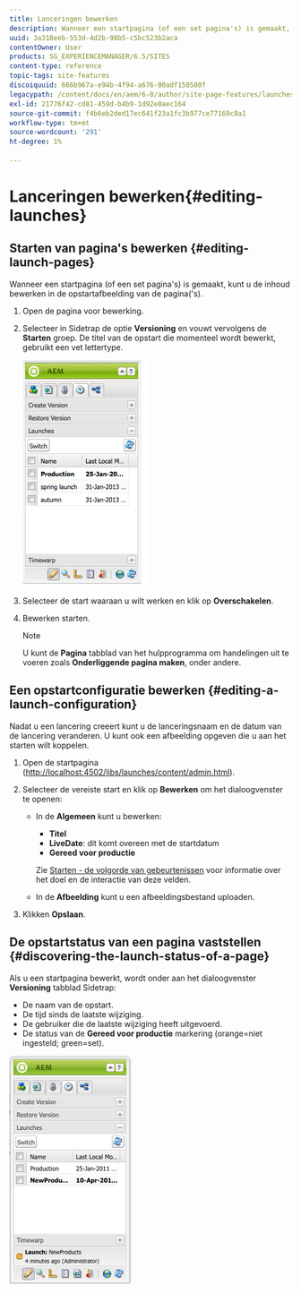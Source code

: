 ```yaml
---
title: Lanceringen bewerken
description: Wanneer een startpagina (of een set pagina's) is gemaakt, kunt u de inhoud bewerken in de opstartafbeelding van de pagina('s).
uuid: 3a310eeb-553d-4d2b-98b5-c5bc523b2aca
contentOwner: User
products: SG_EXPERIENCEMANAGER/6.5/SITES
content-type: reference
topic-tags: site-features
discoiquuid: 666b967a-e94b-4f94-a676-00adf150580f
legacypath: /content/docs/en/aem/6-0/author/site-page-features/launches
exl-id: 21776f42-cd81-459d-b4b9-1d92e0aec164
source-git-commit: f4b6eb2ded17ec641f23a1fc3b977ce77169c8a1
workflow-type: tm+mt
source-wordcount: '291'
ht-degree: 1%

---
```


# Lanceringen bewerken{#editing-launches}

## Starten van pagina&#39;s bewerken {#editing-launch-pages}

Wanneer een startpagina (of een set pagina&#39;s) is gemaakt, kunt u de inhoud bewerken in de opstartafbeelding van de pagina(&#39;s).

1. Open de pagina voor bewerking.
1. Selecteer in Sidetrap de optie **Versioning** en vouwt vervolgens de **Starten** groep. De titel van de opstart die momenteel wordt bewerkt, gebruikt een vet lettertype.

   ![chlimage_1-13](assets/chlimage_1-13.jpeg)

1. Selecteer de start waaraan u wilt werken en klik op **Overschakelen**.
1. Bewerken starten.

   >[!NOTE]
   >
   >U kunt de **Pagina** tabblad van het hulpprogramma om handelingen uit te voeren zoals **Onderliggende pagina maken**, onder andere.

## Een opstartconfiguratie bewerken {#editing-a-launch-configuration}

Nadat u een lancering creeert kunt u de lanceringsnaam en de datum van de lancering veranderen. U kunt ook een afbeelding opgeven die u aan het starten wilt koppelen.

1. Open de startpagina ([http://localhost:4502/libs/launches/content/admin.html](http://localhost:4502/libs/launches/content/admin.html)).

1. Selecteer de vereiste start en klik op **Bewerken** om het dialoogvenster te openen:

   * In de **Algemeen** kunt u bewerken:

      * **Titel**
      * **LiveDate**: dit komt overeen met de startdatum
      * **Gereed voor productie**

      Zie [Starten - de volgorde van gebeurtenissen](/help/sites-authoring/launches.md#launches-the-order-of-events) voor informatie over het doel en de interactie van deze velden.

   * In de **Afbeelding** kunt u een afbeeldingsbestand uploaden.


1. Klikken **Opslaan**.

## De opstartstatus van een pagina vaststellen {#discovering-the-launch-status-of-a-page}

Als u een startpagina bewerkt, wordt onder aan het dialoogvenster **Versioning** tabblad Sidetrap:

* De naam van de opstart.
* De tijd sinds de laatste wijziging.
* De gebruiker die de laatste wijziging heeft uitgevoerd.
* De status van de **Gereed voor productie** markering (orange=niet ingesteld; green=set).

![chlimage_1-186](assets/chlimage_1-186.png)
